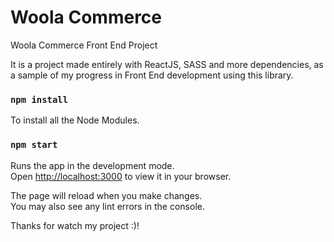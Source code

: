 # Woola Commerce

Woola Commerce Front End Project

It is a project made entirely with ReactJS, SASS and more dependencies, as a sample of my progress in Front End development using this library.

### `npm install`

To install all the Node Modules.

### `npm start`

Runs the app in the development mode.\
Open [http://localhost:3000](http://localhost:3000) to view it in your browser.

The page will reload when you make changes.\
You may also see any lint errors in the console.

Thanks for watch my project :)!